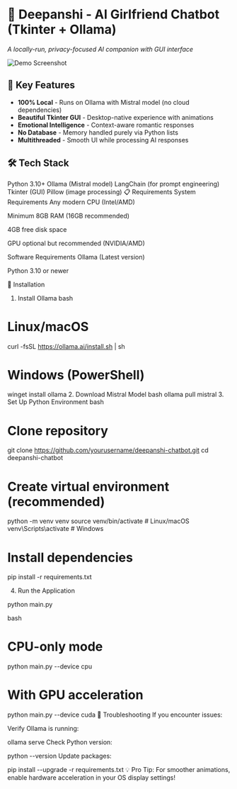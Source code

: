 # 💖 Deepanshi - AI Girlfriend Chatbot (Tkinter + Ollama)

*A locally-run, privacy-focused AI companion with GUI interface*

![Demo Screenshot](screenshot.png) <!-- Add actual screenshot later -->

## 🌟 Key Features
- **100% Local** - Runs on Ollama with Mistral model (no cloud dependencies)
- **Beautiful Tkinter GUI** - Desktop-native experience with animations
- **Emotional Intelligence** - Context-aware romantic responses
- **No Database** - Memory handled purely via Python lists
- **Multithreaded** - Smooth UI while processing AI responses

## 🛠️ Tech Stack

Python 3.10+
Ollama (Mistral model)
LangChain (for prompt engineering)
Tkinter (GUI)
Pillow (image processing)
📋 Requirements
System Requirements
Any modern CPU (Intel/AMD)

Minimum 8GB RAM (16GB recommended)

4GB free disk space

GPU optional but recommended (NVIDIA/AMD)

Software Requirements
Ollama (Latest version)

Python 3.10 or newer

🔧 Installation
1. Install Ollama
bash
# Linux/macOS
curl -fsSL https://ollama.ai/install.sh | sh

# Windows (PowerShell)
winget install ollama
2. Download Mistral Model
bash
ollama pull mistral
3. Set Up Python Environment
bash
# Clone repository
git clone https://github.com/yourusername/deepanshi-chatbot.git
cd deepanshi-chatbot

# Create virtual environment (recommended)
python -m venv venv
source venv/bin/activate  # Linux/macOS
venv\Scripts\activate     # Windows

# Install dependencies
pip install -r requirements.txt

4. Run the Application

python main.py

bash
# CPU-only mode
python main.py --device cpu

# With GPU acceleration
python main.py --device cuda
🐛 Troubleshooting
If you encounter issues:

Verify Ollama is running:

ollama serve
Check Python version:

python --version
Update packages:

pip install --upgrade -r requirements.txt
💡 Pro Tip: For smoother animations, enable hardware acceleration in your OS display settings!


